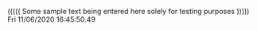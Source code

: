((((( Some sample text being entered here solely for testing purposes ))))) Fri 11/06/2020 16:45:50.49
